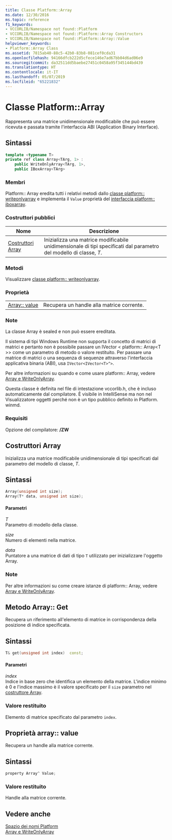 ```yaml
---
title: Classe Platform::Array
ms.date: 12/30/2016
ms.topic: reference
f1_keywords:
- VCCORLIB/Namespace not found::Platform
- VCCORLIB/Namespace not found::Platform::Array Constructors
- VCCORLIB/Namespace not found::Platform::Array::Value
helpviewer_keywords:
- Platform::Array Class
ms.assetid: 7815ab40-88c5-42b0-83b8-081cef0cda31
ms.openlocfilehash: 94166dfcb222d5cfece146e7ad67bb04d6ad06e9
ms.sourcegitcommit: da32511dd5baebe27451c0458a95f345144bd439
ms.translationtype: HT
ms.contentlocale: it-IT
ms.lasthandoff: 05/07/2019
ms.locfileid: "65221832"
---
```

# <a name="platformarray-class"></a>Classe Platform::Array

Rappresenta una matrice unidimensionale modificabile che può essere ricevuta e passata tramite l'interfaccia ABI (Application Binary Interface).

## <a name="syntax"></a>Sintassi

```cpp
template <typename T>
private ref class Array<TArg, 1> :
    public WriteOnlyArray<TArg, 1>,
    public IBoxArray<TArg>
```

### <a name="members"></a>Membri

Platform:: Array eredita tutti i relativi metodi dallo [classe platform:: writeonlyarray](../cppcx/platform-writeonlyarray-class.md) e implementa il `Value` proprietà del [interfaccia platform:: iboxarray](../cppcx/platform-iboxarray-interface.md).

### <a name="public-constructors"></a>Costruttori pubblici

|Nome|Descrizione|
|----------|-----------------|
|[Costruttori Array](#ctor)|Inizializza una matrice modificabile unidimensionale di tipi specificati dal parametro del modello di classe, *T*.|

### <a name="methods"></a>Metodi

Visualizzare [classe platform:: writeonlyarray](../cppcx/platform-writeonlyarray-class.md).

### <a name="properties"></a>Proprietà

|||
|-|-|
|[Array:: value](#value)|Recupera un handle alla matrice corrente.|

### <a name="remarks"></a>Note

La classe Array è sealed e non può essere ereditata.

Il sistema di tipi Windows Runtime non supporta il concetto di matrici di matrici e pertanto non è possibile passare un IVector < platform:: Array\<T >> come un parametro di metodo o valore restituito. Per passare una matrice di matrici o una sequenza di sequenze attraverso l'interfaccia applicativa binaria (ABI), usa `IVector<IVector<T>^>`.

Per altre informazioni su quando e come usare platform:: Array, vedere [Array e WriteOnlyArray](../cppcx/array-and-writeonlyarray-c-cx.md).

Questa classe è definita nel file di intestazione vccorlib.h, che è incluso automaticamente dal compilatore. È visibile in IntelliSense ma non nel Visualizzatore oggetti perché non è un tipo pubblico definito in Platform. winmd.

### <a name="requirements"></a>Requisiti

Opzione del compilatore: **/ZW**

## <a name="ctor"></a>  Costruttori Array

Inizializza una matrice modificabile unidimensionale di tipi specificati dal parametro del modello di classe, *T*.

## <a name="syntax"></a>Sintassi

```cpp
Array(unsigned int size);
Array(T* data, unsigned int size);
```

#### <a name="parameters"></a>Parametri

*T*<br/>
Parametro di modello della classe.

*size*<br/>
Numero di elementi nella matrice.

*data*<br/>
Puntatore a una matrice di dati di tipo `T` utilizzato per inizializzare l'oggetto Array.

### <a name="remarks"></a>Note

Per altre informazioni su come creare istanze di platform:: Array, vedere [Array e WriteOnlyArray](../cppcx/array-and-writeonlyarray-c-cx.md).

## <a name="get"></a>  Metodo Array:: Get

Recupera un riferimento all'elemento di matrice in corrispondenza della posizione di indice specificata.

## <a name="syntax"></a>Sintassi

```cpp
T& get(unsigned int index)  const;
```

#### <a name="parameters"></a>Parametri

*index*<br/>
Indice in base zero che identifica un elemento della matrice. L'indice minimo è 0 e l'indice massimo è il valore specificato per il `size` parametro nel [costruttore Array](#ctor).

### <a name="return-value"></a>Valore restituito

Elemento di matrice specificato dal parametro `index`.

## <a name="value"></a>  Proprietà array:: value

Recupera un handle alla matrice corrente.

## <a name="syntax"></a>Sintassi

```cpp
property Array^ Value;
```

### <a name="return-value"></a>Valore restituito

Handle alla matrice corrente.

## <a name="see-also"></a>Vedere anche

[Spazio dei nomi Platform](../cppcx/platform-namespace-c-cx.md)<br/>
[Array e WriteOnlyArray](../cppcx/array-and-writeonlyarray-c-cx.md)

